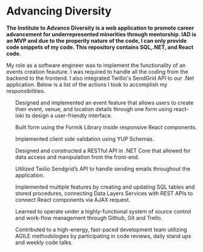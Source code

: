 # Advancing Diversity
<b>The Institute to Advance Diversity is a web application to promote career advancement for underrepresented minorities through mentorship. IAD is an MVP and due to the properity nature of the code, I can only provide code snippets of my code. This repository contains SQL,.NET, and React code. </b>

My role as a software engineer was to implement the functionality of an events creation feauture. I was required to handle all the coding from the backend to the frontend. I also integrated Twillio's SendGrid API to our .Net application.  Below is a list of the actions I took to accomplish my responsibilities.

<ul> Designed and implemented an event feature that allows users to create their event, venue, and location details through one form using react-loki to design a user-friendly interface. </ul>
<ul> Built form using the Formik Library inside responsive React components.</ul> 
<ul> Implemented client side validation using YUP Schemas.</ul> 
<ul> Designed and constructed a RESTful API in .NET Core that allowed for data access and manipulation from the front-end.</ul> 
<ul> Utilized Twilio Sendgrid’s API to handle sending emails throughout the application.</ul> 
<ul> Implemented multiple features by creating and updating SQL tables and stored procedures, connecting Data Layers Services with REST APIs to connect React components via AJAX request.</ul> 
<ul> Learned to operate under a highly-functional system of source control and work-flow management through Github, Git and Trello.</ul> 
<ul> Contributed to a high-energy, fast-paced development team utilizing AGILE methodologies by participating in code reviews, daily stand ups and weekly code talks.</ul> 
